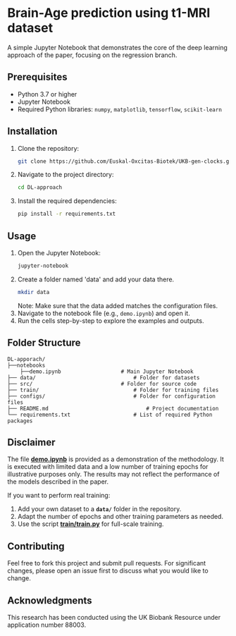 # Brain-Age prediction using t1-MRI dataset

A simple Jupyter Notebook that demonstrates the core of the deep learning approach of the paper, focusing on the regression branch.

## Prerequisites

- Python 3.7 or higher
- Jupyter Notebook
- Required Python libraries: `numpy`, `matplotlib`, `tensorflow`, `scikit-learn`

## Installation

1. Clone the repository:
   ```bash
   git clone https://github.com/Euskal-Oxcitas-Biotek/UKB-gen-clocks.git
   ```
2. Navigate to the project directory:
   ```bash
   cd DL-approach
   ```
3. Install the required dependencies:
   ```bash
   pip install -r requirements.txt
   ```

## Usage

1. Open the Jupyter Notebook:
   ```bash
   jupyter-notebook
   ```
2. Create a folder named 'data' and add your data there.
   ```bash
   mkdir data
   ```
   Note: Make sure that the data added matches the configuration files.
3. Navigate to the notebook file (e.g., `demo.ipynb`) and open it.
4. Run the cells step-by-step to explore the examples and outputs.

## Folder Structure

```
DL-apporach/
├──notebooks
	├──demo.ipynb 			    	# Main Jupyter Notebook
├── data/                   			# Folder for datasets
├── src/                 			# Folder for source code
├── train/                   			# Folder for training files
├── configs/                 			# Folder for configuration files
├── README.md               		    	# Project documentation
└── requirements.txt        		   	# List of required Python packages
```

## Disclaimer

The file **[demo.ipynb](./notebooks/demo.ipynb)** is provided as a demonstration of the methodology. It is executed with limited data and a low number of training epochs for illustrative purposes only. The results may not reflect the performance of the models described in the paper.

If you want to perform real training:
1. Add your own dataset to a **`data/`** folder in the repository.
2. Adapt the number of epochs and other training parameters as needed.
3. Use the script **[train/train.py](./train/train.py)** for full-scale training.

## Contributing

Feel free to fork this project and submit pull requests. For significant changes, please open an issue first to discuss what you would like to change.

## Acknowledgments

This research has been conducted using the UK Biobank Resource under application number 88003.

